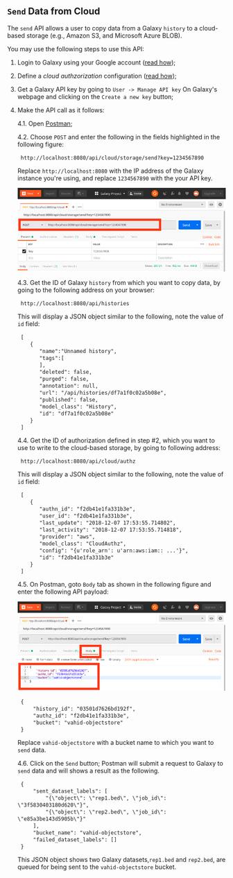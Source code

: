 ## `Send` Data from Cloud 

The `send` API allows a user to copy data from a Galaxy `history` to a cloud-based storage (e.g., Amazon S3, and 
Microsoft Azure BLOB).

You may use the following steps to use this API:

1. Login to Galaxy using your Google account ([read how](/src/admin/authentication/index.md));
2. Define a _cloud authzorization_ configuration ([read how](/src/cloud/authnz/index.md));
3. Get a Galaxy API key by going to `User -> Manage API key` On Galaxy's webpage and clicking on the 
`Create a new key` button;
4. Make the API call as it follows:

    4.1. Open [Postman](https://www.getpostman.com);
    
    4.2. Choose `POST` and enter the following in the fields highlighted in the following figure:
    
        http://localhost:8080/api/cloud/storage/send?key=1234567890
        
    Replace `http://localhost:8080` with the IP address of the Galaxy instance you're using, and
    replace `1234567890` with the your API key.
        
    ![image](/src/cloud/storage/send_01.png)
    
    4.3. Get the ID of Galaxy `history` from which you want to copy data, by going to the following
    address on your browser:
    
        http://localhost:8080/api/histories
        
    This will display a JSON object similar to the following, note the value of `id` field:
    
        [
           {
              "name":"Unnamed history",
              "tags":[
              ],
              "deleted": false,
              "purged": false,
              "annotation": null,
              "url": "/api/histories/df7a1f0c02a5b08e",
              "published": false,
              "model_class": "History",
              "id": "df7a1f0c02a5b08e"
           }
        ]
        
    4.4. Get the ID of authorization defined in step #2, which you want to use to write to the 
    cloud-based storage, by going to following address: 
    
        http://localhost:8080/api/cloud/authz
        
    This will display a JSON object similar to the following, note the value of `id` field:
    
        [
           {
              "authn_id": "f2db41e1fa331b3e",
              "user_id": "f2db41e1fa331b3e",
              "last_update": "2018-12-07 17:53:55.714802",
              "last_activity": "2018-12-07 17:53:55.714818",
              "provider": "aws",
              "model_class": "CloudAuthz",
              "config": "{u'role_arn': u'arn:aws:iam:: ...'}",
              "id": "f2db41e1fa331b3e"
           }
        ]
        
    4.5. On Postman, goto `Body` tab as shown in the following figure and enter the 
    following API payload:
    
    ![image](/src/cloud/storage/send_02.png)
    
        {
            "history_id": "03501d7626bd192f",
            "authz_id": "f2db41e1fa331b3e",
            "bucket": "vahid-objectstore"
        }
    
    Replace `vahid-objectstore` with a bucket name to which you want to `send` data.
    
    4.6. Click on the `Send` button; Postman will submit a request to Galaxy to `send` data
    and will shows a result as the following. 
    
        {
            "sent_dataset_labels": [
                "{\"object\": \"rep1.bed\", \"job_id\": \"3f5830403180d620\"}",
                "{\"object\": \"rep2.bed\", \"job_id\": \"e85a3be143d5905b\"}"
            ],
            "bucket_name": "vahid-objectstore",
            "failed_dataset_labels": []
        } 
    
    This JSON object shows two Galaxy datasets,`rep1.bed` and `rep2.bed`, are queued for
    being sent to the `vahid-objectstore` bucket. 